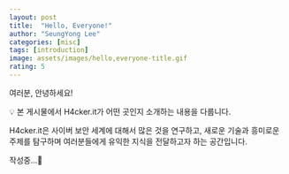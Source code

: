 ```yaml
---
layout: post
title:  "Hello, Everyone!"
author: "SeungYong Lee"
categories: [misc]
tags: [introduction]
image: assets/images/hello,everyone-title.gif
rating: 5
---
```


여러분, 안녕하세요!

💡 본 게시물에서 H4cker.it가 어떤 곳인지 소개하는 내용을 다룹니다.

H4cker.it은 사이버 보안 세계에 대해서 많은 것을 연구하고, 새로운 기술과 흥미로운 주제를 탐구하며 여러분들에게 유익한 지식을 전달하고자 하는 공간입니다.

작성중...🚧